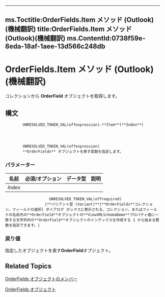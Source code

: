 

---
ms.Toctitle:OrderFields.Item メソッド (Outlook)(機械翻訳)
title:OrderFields.Item メソッド (Outlook)(機械翻訳)
ms.ContentId:0738f59e-8eda-18af-1aee-13d566c248db
---
# OrderFields.Item メソッド (Outlook)(機械翻訳)




コレクションから **OrderField** オブジェクトを取得します。

## 構文

            UNRESOLVED_TOKEN_VAL(offexpression).**Item**(**Index**)




            UNRESOLVED_TOKEN_VAL(offexpression)
            **OrderFields** オブジェクトを表す変数を指定します。

### パラメーター

|**名前**|**必須/オプション**|**データ型**|**説明**|
|---|---|---|---|
|*Index*|
                        UNRESOLVED_TOKEN_VAL(offrequired)
                      |**バリアント型 (Variant)**|**OrderFields**コレクション、フィールドの選択] ダイアログ ボックスに表示される、コレクション、またはフィールドの名前内の**OrderField**オブジェクトの**ViewXMLSchemaName**プロパティ値に一致する文字列内の**OrderField**オブジェクトのインデックスを作成する 1 から始まる整数を指定できます。|



### 戻り値
指定したオブジェクトを表す**OrderField**オブジェクト。





## Related Topics

[OrderFields オブジェクトのメンバー](c6783e6a-ba75-3768-37f7-274ed6df0a49.md)

[OrderFields オブジェクト](e115fb80-352d-fd2e-c1c3-d266776fe122.md)




